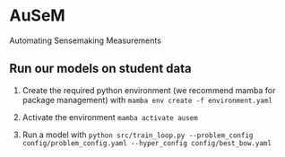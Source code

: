 # AuSeM
Automating Sensemaking Measurements

## Run our models on student data

1. Create the required python environment (we recommend mamba for package management) with `mamba env create -f environment.yaml`

2. Activate the environment `mamba activate ausem`

3. Run a model with `python src/train_loop.py --problem_config config/problem_config.yaml --hyper_config config/best_bow.yaml` 
